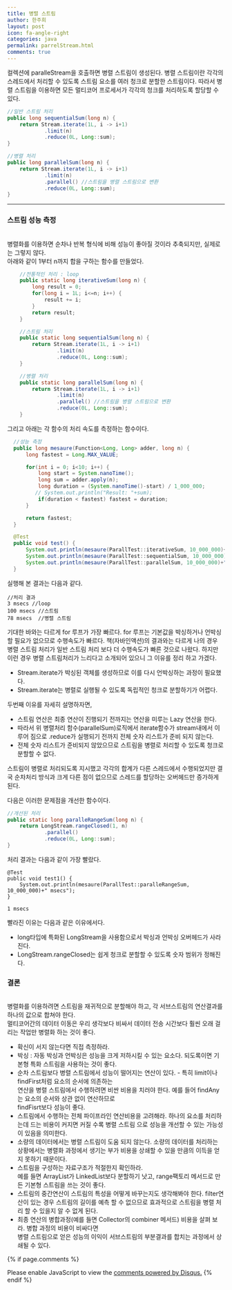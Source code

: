 ```yaml
---
title: 병렬 스트림
author: 한주희
layout: post
icon: fa-angle-right
categories: java
permalink: parrelStream.html
comments: true
---
```


컬렉션에 paralleStream을 호출하면 <bold>병렬 스트림</bold>이 생성된다. 병렬 스트림이란 각각의 스레드에서
처리할 수 있도록 스트림 요소를 여러 청크로 분할한 스트림이다. 따라서 병렬 스트림을 이용하면 모든 멀티코어 프로세서가
각각의 청크를 처리하도록 할당할 수 있다.

```JAVA
//일반 스트림 처리
public long sequentialSum(long n) {
    return Stream.iterate(1L, i -> i+1)
            .limit(n)
            .reduce(0L, Long::sum);
}

//병렬 처리
public long parallelSum(long n) {
    return Stream.iterate(1L, i -> i+1)
            .limit(n)
            .parallel() //스트림을 병렬 스트림으로 변환
            .reduce(0L, Long::sum);
}
```
---
### 스트림 성능 측정
<br>병렬화를 이용하면 순차나 반복 형식에 비해 성능이 좋아질 것이라 추축되지만, 실제로는 그렇지 않다.
<br>아래와 같이 1부터 n까지 합을 구하는 함수를 만들었다.
```JAVA
    //전통적인 처리 : loop
    public static long iterativeSum(long n) {
        long result = 0;
        for(long i = 1L; i<=n; i++) {
            result += i;
        }
        return result;
    }

    //스트림 처리
    public static long sequentialSum(long n) {
        return Stream.iterate(1L, i -> i+1)
                .limit(n)
                .reduce(0L, Long::sum);
    }

    //병렬 처리
    public static long parallelSum(long n) {
        return Stream.iterate(1L, i -> i+1)
                .limit(n)
                .parallel() //스트림을 병렬 스트림으로 변환
                .reduce(0L, Long::sum);
    }
```
그리고 아래는 각 함수의 처리 속도를 측정하는 함수이다.
```JAVA
  //성능 측정
  public long mesaure(Function<Long, Long> adder, long n) {
      long fastest = Long.MAX_VALUE;

      for(int i = 0; i<10; i++) {
          long start = System.nanoTime();
          long sum = adder.apply(n);
          long duration = (System.nanoTime()-start) / 1_000_000;
         // System.out.println("Result: "+sum);
          if(duration < fastest) fastest = duration;
      }

      return fastest;
  }

  @Test
  public void test() {
      System.out.println(mesaure(ParallTest::iterativeSum, 10_000_000)+" msecs");
      System.out.println(mesaure(ParallTest::sequentialSum, 10_000_000)+" msecs");
      System.out.println(mesaure(ParallTest::parallelSum, 10_000_000)+" msecs");
  }
```
실행해 본 결과는 다음과 같다.
```
//처리 결과
3 msecs //loop
100 msecs //스트림
78 msecs  //병렬 스트림
```
 기대한 바와는 다르게 for 루프가 가장 빠르다. for 루프는 기본값을 박싱하거나 언박싱할 필요가 없으므로 수행속도가 빠르다.
 책(자바인액션)의 결과와는 다르게 나의 경우 병렬 스트림 처리가 일반 스트림 처리 보다 더 수행속도가 빠른 것으로 나왔다.
 하지만 이런 경우 병렬 스트림처리가 느리다고 소개되어 있으니 그 이유를 정리 하고 가겠다.
  * Stream.iterate가 박싱된 객체를 생성하므로 이를 다시 언박싱하는 과정이 필요했다.
  * Stream.iterate는 병렬로 실행될 수 있도록 독립적인 청크로 분할하기가 어렵다.

 두번째 이유를 자세히 설명하자면,
   * 스트림 연산은 최종 연산이 진행되기 전까지는 연산을 미루는 Lazy 연산을 한다.
   * 따라서 위 병렬처리 함수(parallelSum)로직에서 iterate함수가 stream내에서 이루어 짐으로 .reduce가 실행되기 전까지 전체 숫자 리스트가 준비 되지 않는다.
   * 전체 숫자 리스트가 준비되지 않았으므로 스트림을 병렬로 처리할 수 있도록 청크로 분할할 수 없다.

   스트림이 병렬로 처리되도록 지시했고 각각의 합계가 다른 스레드에서 수행되었지만 결국 순차처리 방식과 크게 다른 점이 없으므로
   스레드를 할당하는 오버헤드만 증가하게 된다.

   다음은 이러한 문제점을 개선한 함수이다.
```JAVA
//개선된 처리
public static long paralleRangeSum(long n) {
    return LongStream.rangeClosed(1, n)
            .parallel()
            .reduce(0L, Long::sum);
}
```   
처리 결과는 다음과 같이 가장 빨랐다.
```
@Test
public void test1() {
    System.out.println(mesaure(ParallTest::paralleRangeSum, 10_000_000)+" msecs");
}

1 msecs
```
  빨라진 이유는 다음과 같은 이유에서다.
  * long타입에 특화된 LongStream을 사용함으로서 박싱과 언박싱 오버헤드가 사라진다.
  * LongStream.rangeClosed는 쉽게 청크로 분할할 수 있도록 숫자 범위가 정해진다.

### 결론
<br>병렬화를 이용하려면 스트림을 재귀적으로 분할해야 하고, 각 서브스트림의 연산결과를 하나의 값으로 합쳐야 한다.
<br>멀티코어간의 데이터 이동은 우리 생각보다 비싸서 데이터 전송 시간보다 훨씬 오래 걸리는 작업만 병렬화 하는 것이 좋다.

* 확신이 서지 않는다면 직접 측정하라.
* 박싱 : 자동 박싱과 언박싱은 성능을 크게 저하시킬 수 있는 요소다. 되도록이면 기본형 특화 스트림을 사용하는 것이 좋다.
* 순차 스트림보다 병렬 스트림에서 성능이 떨어지는 연산이 있다. - 특히 limit이나 findFirst처럼 요소의 순서에 의존하는
<br>연산을 병렬 스트림에서 수행하려면 비싼 비용을 치러야 한다. 예를 들어 findAny는 요소의 순서와 상관 없이 연산하므로
<br>findFisrt보다 성능이 좋다.
* 스트림에서 수행하는 전체 파이프라인 연산비용을 고려해라. 하나의 요소를 처리하는데 드는 비용이 커지면 커질 수록 병렬 스트림
으로 성능을 개선할 수 있는 가능성이 있음을 의미한다.
* 소량의 데이터에서는 병렬 스트림이 도움 되지 않는다. 소량의 데이터를 처리하는 상황에서는 병렬화 과정에서 생기는 부가 비용을
상쇄할 수 있을 만큼의 이득을 얻지 못하기 때문이다.
* 스트림을 구성하는 자료구조가 적절한지 확인하라.
<br>예를 들면 ArrayList가 LinkedList보다 분할하기 낫고, range팩토리 메서드로 만든 기본형 스트림을 쓰는 것이 좋다.
* 스트림의 중간연산이 스트림의 특성을 어떻게 바꾸는지도 생각해봐야 한다. filter연산이 있는 경우 스트림의 길이를 예측 할
수 없으므로 효과적으로 스트림을 병렬 처리 할 수 있을지 알 수 없게 된다.
* 최종 연산의 병합과정(예를 들면 Collector의 combiner 메서드) 비용을 살펴 보라. 병합 과정의 비용이 비싸다면
<br>병렬 스트림으로 얻은 성능의 이익이 서브스트림의 부분결과를 합치는 과정에서 상쇄될 수 있다.

{% if page.comments %}

<div id="disqus_thread"></div>
<script>
  /**
  *  RECOMMENDED CONFIGURATION VARIABLES: EDIT AND UNCOMMENT THE SECTION BELOW TO INSERT DYNAMIC VALUES FROM YOUR PLATFORM OR CMS.
  *  LEARN WHY DEFINING THESE VARIABLES IS IMPORTANT: https://disqus.com/admin/universalcode/#configuration-variables*/
  /*
  var disqus_config = function () {
  this.page.url = PAGE_URL;  // Replace PAGE_URL with your page's canonical URL variable
  this.page.identifier = PAGE_IDENTIFIER; // Replace PAGE_IDENTIFIER with your page's unique identifier variable
  };
  */
  (function() { // DON'T EDIT BELOW THIS LINE
  var d = document, s = d.createElement('script');
  s.src = 'https://juhee-studynote.disqus.com/embed.js';
  s.setAttribute('data-timestamp', +new Date());
  (d.head || d.body).appendChild(s);
  })();
</script>
<noscript>Please enable JavaScript to view the <a href="https://disqus.com/?ref_noscript">comments powered by Disqus.</a></noscript>
{% endif %}
